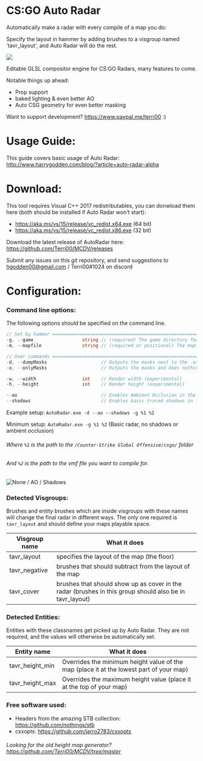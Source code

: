 # CS:GO Auto Radar
Automatically make a radar with every compile of a map you do:

Specify the layout in hammer by adding brushes to a visgroup named 'tavr_layout', and Auto Radar will do the rest.

![](https://i.imgur.com/thAfDqx.png)

Editable GLSL compositor engine for CS:GO Radars, many features to come.

Notable things up ahead:
- Prop support
- baked lighting & even better AO
- Auto CSG geometry for even better masking

Want to support development? https://www.paypal.me/terri00 :)

# Usage Guide:
This guide covers basic usage of Auto Radar: http://www.harrygodden.com/blog/?article=auto-radar-alpha

# Download:
This tool requires Visual C++ 2017 redistributables, you can donwload them here (both should be installed if Auto Radar won't start):

- https://aka.ms/vs/15/release/vc_redist.x64.exe (64 bit)
- https://aka.ms/vs/15/release/vc_redist.x86.exe (32 bit)

Download the latest release of AutoRadar here: https://github.com/Terri00/MCDV/releases

Submit any issues on this git repository, and send suggestions to hgodden00@gmail.com / Terri00#1024 on discord

# Configuration:
### Command line options:
The following options should be specified on the command line.
```csharp
// Set by hammer =============================================================
-g, --game                  string // (required) The game directory for csgo
-m, --mapfile               string // (required or positional) The mapfile

// User commands =============================================================
-d, --dumpMasks                    // Outputs the masks next to the .exe
-o, --onlyMasks                    // Outputs the masks and does nothing else

-w, --width                 int    // Render width (experimental)
-h, --height                int    // Render height (experimental)

--ao                               // Enables Ambient Occlusion in the radar
--shadows                          // Enables basic traced shadows in the radar
```
Example setup: `AutoRadar.exe -d --ao --shadows -g %1 %2`

Minimum setup: `AutoRadar.exe -g %1 %2` (Basic radar, no shadows or ambient occlusion)

###### Where `%1` is the path to the `/Counter-Strike Global Offensive/csgo/` folder
###### And `%2` is the path to the vmf file you want to compile for.

![None / AO / Shadows](https://i.imgur.com/J1dJkxi.png)

### Detected Visgroups:
Brushes and entity brushes which are inside visgroups with these names will change the final radar in different ways. The only one required is `tavr_layout` and should define your maps playable space.

| Visgroup name | What it does                                            |
|---------------|---------------------------------------------------------|
| tavr_layout   | specifies the layout of the map (the floor)             |
| tavr_negative | brushes that should subtract from the layout of the map |
| tavr_cover    | brushes that should show up as cover in the radar (brushes in this group should also be in tavr_layout)      |

### Detected Entities:
Entities with these classnames get picked up by Auto Radar. They are not required, and the values will otherwise be automatically set.

| Entity name     | What it does                                  |
|-----------------|-----------------------------------------------|
| tavr_height_min | Overrides the minimum height value of the map (place it at the lowest part of your map) |
| tavr_height_max | Overrides the maximum height value (place it at the top of your map) |

### Free software used:
- Headers from the amazing STB collection: https://github.com/nothings/stb
- cxxopts: https://github.com/jarro2783/cxxopts

###### Looking for the old height map generator? https://github.com/Terri00/MCDV/tree/master
